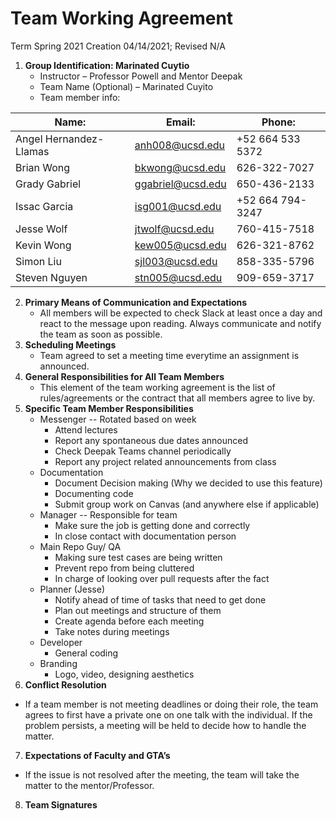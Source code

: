 # Team Working Agreement
Term Spring 2021
Creation 04/14/2021; Revised N/A

1. **Group Identification: Marinated Cuytio**
    - Instructor – Professor Powell and Mentor Deepak
    - Team Name (Optional) – Marinated Cuyito
    - Team member info:

| Name:       |Email:       | Phone: | 
| ----------- | ----------- | -------|
|Angel Hernandez-Llamas |anh008@ucsd.edu|+52 664 533 5372|
|Brian Wong|bkwong@ucsd.edu|626-322-7027|
|Grady Gabriel|ggabriel@ucsd.edu |650-436-2133 |
|Issac Garcia|isg001@ucsd.edu|+52 664 794-3247|
|Jesse Wolf|jtwolf@ucsd.edu|760-415-7518|
|Kevin Wong|kew005@ucsd.edu|626-321-8762|
|Simon Liu|sjl003@ucsd.edu|858-335-5796|
|Steven Nguyen |stn005@ucsd.edu |909-659-3717|





2. **Primary Means of Communication and Expectations**
    - All members will be expected to check Slack at least once a day and react to the message upon reading. Always communicate and notify the team as soon as possible.  
3. **Scheduling Meetings** 
    - Team agreed to set a meeting time everytime an assignment is announced. 
4. **General Responsibilities for All Team Members**
    - This element of the team working agreement is the list of rules/agreements or the contract that all members agree to live by.
5. **Specific Team Member Responsibilities**
    - Messenger  -- Rotated based on week 
      - Attend lectures
      - Report any spontaneous due dates announced
      - Check Deepak Teams channel periodically
      - Report any project related announcements from class
    - Documentation 
      - Document Decision making (Why we decided to use this feature) 
      - Documenting code
      - Submit group work on Canvas (and anywhere else if applicable)
    - Manager -- Responsible for team 
      - Make sure the job is getting done and correctly
      - In close contact with documentation person
    - Main Repo Guy/ QA 
      - Making sure test cases are being written
      - Prevent repo from being cluttered
      - In charge of looking over pull requests after the fact
    - Planner (Jesse)
      - Notify ahead of time of tasks that need to get done
      - Plan out meetings and structure of them
      - Create agenda before each meeting
      - Take notes during meetings
    - Developer
      - General coding
    - Branding
      - Logo, video, designing aesthetics
6. **Conflict Resolution**
  - If a team member is not meeting deadlines or doing their role, the team agrees to first have a private one on one talk with the individual. If the problem persists, a meeting will be held to decide how to handle the matter. 
7. **Expectations of Faculty and GTA’s**
  - If the issue is not resolved after the meeting, the team will take the matter to the mentor/Professor. 
8. **Team Signatures**


